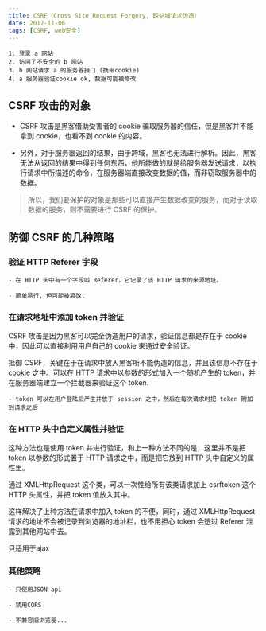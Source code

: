 ```yaml
---
title: CSRF（Cross Site Request Forgery, 跨站域请求伪造）
date: 2017-11-06
tags: [CSRF, web安全]
---
```

    1. 登录 a 网站
    2. 访问了不安全的 b 网站
    3. b 网站请求 a 的服务器接口 (携带cookie)
    4. a 服务器验证cookie ok, 数据可能被修改

## CSRF 攻击的对象

- CSRF 攻击是黑客借助受害者的 cookie 骗取服务器的信任，但是黑客并不能拿到 cookie，也看不到 cookie 的内容。

- 另外，对于服务器返回的结果，由于跨域，黑客也无法进行解析。因此，黑客无法从返回的结果中得到任何东西，他所能做的就是给服务器发送请求，以执行请求中所描述的命令，在服务器端直接改变数据的值，而非窃取服务器中的数据。

> 所以，我们要保护的对象是那些可以直接产生数据改变的服务，而对于读取数据的服务，则不需要进行 CSRF 的保护。

## 防御 CSRF 的几种策略

### 验证 HTTP Referer 字段

    - 在 HTTP 头中有一个字段叫 Referer，它记录了该 HTTP 请求的来源地址。

    - 简单易行, 但可能被篡改.

### 在请求地址中添加 token 并验证

CSRF 攻击是因为黑客可以完全伪造用户的请求，验证信息都是存在于 cookie 中，因此可以直接利用用户自己的 cookie 来通过安全验证。

抵御 CSRF，关键在于在请求中放入黑客所不能伪造的信息，并且该信息不存在于 cookie 之中。可以在 HTTP 请求中以参数的形式加入一个随机产生的 token，并在服务器端建立一个拦截器来验证这个 token.

    - token 可以在用户登陆后产生并放于 session 之中，然后在每次请求时把 token 附加到请求之后

### 在 HTTP 头中自定义属性并验证

这种方法也是使用 token 并进行验证，和上一种方法不同的是，这里并不是把 token 以参数的形式置于 HTTP 请求之中，而是把它放到 HTTP 头中自定义的属性里。

通过 XMLHttpRequest 这个类，可以一次性给所有该类请求加上 csrftoken 这个 HTTP 头属性，并把 token 值放入其中。

这样解决了上种方法在请求中加入 token 的不便，同时，通过 XMLHttpRequest 请求的地址不会被记录到浏览器的地址栏，也不用担心 token 会透过 Referer 泄露到其他网站中去。

只适用于ajax

### 其他策略

    - 只使用JSON api

    - 禁用CORS

    - 不兼容旧浏览器...
